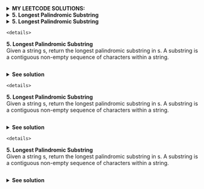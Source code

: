 <details><!--page starts-->
<summary><strong>MY LEETCODE SOLUTIONS:</strong></summary>
<br>

<!--modules-->
<!--module 3 starts-->
<details>
<summary> <strong>3. Longest Substring Without Repeating Characters</strong> </summary>

Given a string s, find the length of the longest 
substring
 without repeating characters.

```typescript
Example 1:
Input: s = "abcabcbb"
Output: 3
Explanation: The answer is "abc", with the length of 3.
--
Example 2:
Input: s = "bbbbb"
Output: 1
Explanation: The answer is "b", with the length of 1.
--
Example 3:
Input: s = "pwwkew"
Output: 3
Explanation: The answer is "wke", with the length of 3.
Notice that the answer must be a substring, "pwke" is a subsequence and not a substring.

```
<!--module 3 code-->
<details>
<summary><strong>See solution</strong></summary>

```typescript
function lengthOfLongestSubstring(s: string): number {
  const substring = s.split("");
  let longesSubstring = 0;

  for (let i = 0; i < substring.length; i++) {
    let looking_man = new Set(); //instance of a Set object
    let currentStringLength = 0;

    for (let j = i; j < substring.length; j++) {
      if (!looking_man.has(substring[j])) {
        looking_man.add(substring[j]);
        currentStringLength++; //abc abcda  //3
        if(currentStringLength > longesSubstring)
        longesSubstring = currentStringLength;
      } else {
        break;
      }
    }
  }
  return longesSubstring;
}
```

</details><!--module 3 code ends-->
</details><!--module 3 ends-->

<details>
<summary> <strong>4. Median of Two Sorted Arrays</strong> </summary>
 
Given two sorted arrays nums1 and nums2 of size m and n respectively, return the median of the two sorted arrays. The overall run time complexity should be O(log (m+n)).
 
```typescript
Example 1:
Input: nums1 = [1,3], nums2 = [2]
Output: 2.00000
Explanation: merged array = [1,2,3] and median is 2.
--
Example 2:
Input: nums1 = [1,2], nums2 = [3,4]
Output: 2.50000
Explanation: merged array = [1,2,3,4] and median is (2 + 3) / 2 = 2.5.
--
Constraints:

nums1.length == m
nums2.length == n
0 <= m <= 1000
0 <= n <= 1000
1 <= m + n <= 2000
-106 <= nums1[i], nums2[i] <= 106
```
<!--module 4 code-->
<details>
<summary><strong>See solution</strong></summary>

```typescript
function findMedianSortedArrays(nums1:number[], nums2:number[]):number {
  const totalLength:number = nums1.length + nums2.length;
  const isEven:boolean = totalLength % 2 === 0;
  const medianIndex:number = Math.floor(totalLength / 2);

  let pointer1:number = 0;
  let pointer2:number = 0;
  let counter:number = 0;
  let current:number, prev:number;

  while (counter <= medianIndex) {
    prev = current;
    if (nums1[pointer1] === undefined || nums1[pointer1] > nums2[pointer2]) {
      current = nums2[pointer2];
      pointer2++;
    } else {
      current = nums1[pointer1];
      pointer1++;
    }
    counter++;
  }

  return isEven ? (prev + current) / 2 : current;
}

```

</details><!--module 4 code ends-->
</details><!--module 4 ends-->
 
 
 
 
 <details>
<summary> <strong>5. Longest Palindromic Substring</strong> </summary>
  Given a string s, return the longest palindromic substring in s. 
  A substring is a contiguous non-empty sequence of characters within a string.
 
```typescript
Example 1:
Input: s = "babad"
Output: "bab"
Explanation: "aba" is also a valid answer.


Example 2:
Input: s = "cbbd"
Output: "bb"
  ```typescript
  Constraints:

 1 <= s.length <= 1000
 s consist of only digits and English letters.
  ```
  

```
<!--module 4 code-->
<details>
<summary><strong>See solution</strong></summary>

```typescript
function longestPalindrome(s:string):string {

if(s.length<2){ 
    return s;
}

let start:number=0;
let end:number=0;

for(let i=0;i<s.length;i++){
let len1:number = expandFromCenter(s,i,i);//for odd length
let len2:number = expandFromCenter(s,i,i+1);//for even length
let len:number = Math.max(len1,len2);

if(len > end - start){ //checking the length of a new palindrome. if thats longer than previous, rewrite end and start indexes
    start = Math.ceil(i - (len-1)/2); //start index
    end = Math.floor(i + (len/2)); //end index
}

}

function expandFromCenter(s:string,L:number,R:number){//return the length
    while( L>=0 && R < s.length && s[R] === s[L]){
    L--;//expanding outwards left
    R++;//expanding outwards right
}
    return R-L-1;
}
    
return s.substring(start,end+1);//output [start,end]
}
```

</details><!--module 4 code ends-->
</details><!--module 4 ends-->
 
 
 
 
 
  <details>
<summary> <strong>5. Longest Palindromic Substring</strong> </summary>
  Given a string s, return the longest palindromic substring in s. 
  A substring is a contiguous non-empty sequence of characters within a string.
 
```typescript

```
<!--module 6 code-->
<details>
<summary><strong>See solution</strong></summary>

```typescript

```

</details><!--module 6 code ends-->
</details><!--module 6 ends-->
 
 
 
 
 
 
 
 
 
   <details>
<summary> <strong>5. Longest Palindromic Substring</strong> </summary>
  Given a string s, return the longest palindromic substring in s. 
  A substring is a contiguous non-empty sequence of characters within a string.
 
```typescript

```
<!--module 6 code-->
<details>
<summary><strong>See solution</strong></summary>

```typescript

```

</details><!--module 6 code ends-->
</details><!--module 6 ends-->
 
  
  
  
  
  
  
  
  
  
  
  
  
  
  
  
  
  
  
  
  
    <details>
<summary> <strong>5. Longest Palindromic Substring</strong> </summary>
  Given a string s, return the longest palindromic substring in s. 
  A substring is a contiguous non-empty sequence of characters within a string.
 
```typescript

```
<!--module 6 code-->
<details>
<summary><strong>See solution</strong></summary>

```typescript

```

</details><!--module 6 code ends-->
</details><!--module 6 ends-->
 
  
  
  
  
  
  
  
  
  
  
  
  
  
  
  
  
  
  
  
  
  
  
    <details>
<summary> <strong>5. Longest Palindromic Substring</strong> </summary>
  Given a string s, return the longest palindromic substring in s. 
  A substring is a contiguous non-empty sequence of characters within a string.
 
```typescript

```
<!--module 6 code-->
<details>
<summary><strong>See solution</strong></summary>

```typescript

```

</details><!--module 6 code ends-->
</details><!--module 6 ends-->
 
  
  
  
  
  
  
  
  
  
  
  
  
  
  
  
  
  
  
    <details>
<summary> <strong>5. Longest Palindromic Substring</strong> </summary>
  Given a string s, return the longest palindromic substring in s. 
  A substring is a contiguous non-empty sequence of characters within a string.
 
```typescript

```
<!--module 6 code-->
<details>
<summary><strong>See solution</strong></summary>

```typescript

```

</details><!--module 6 code ends-->
</details><!--module 6 ends-->
 
 
 
 
 </details>
